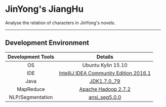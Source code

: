 # JinYong's JiangHu

Analyse the relation of characters in JinYong's novels.

***

## Development Environment

|Development Tools|Details|
|:-:|:-:|
|OS|Ubuntu Kylin 15.10|
|IDE|[IntelliJ IDEA Community Edition 2016.1](https://www.jetbrains.com/idea/download/#section=linux)|
|Java|[JDK1.7.0_79](http://www.oracle.com/technetwork/java/javase/downloads/jdk7-downloads-1880260.html)|
|MapReduce|[Apache Hadoop 2.7.2](http://hadoop.apache.org/)|
|NLP/Segmentation|[ansj_seg5.0.0](https://github.com/NLPchina/ansj_seg)|

